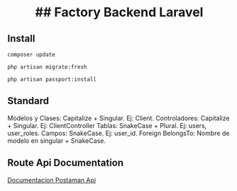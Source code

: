 <h1 align="center">## Factory Backend Laravel</h1>
<div align="center"></div>

## Install

```
composer update
```
```
php artisan migrate:fresh
```
```
php artisan passport:install
```

## Standard 

Modelos y Clases: Capitalize + Singular. Ej: Client.
Controladores: Capitalize + Singular. Ej: ClientController
Tablas: SnakeCase + Plural. Ej: users, user_roles.
Campos: SnakeCase. Ej: user_id.
Foreign BelongsTo: Nombre de modelo en singular + SnakeCase.

## Route Api Documentation

[Documentacion Postaman Api](https://www.getpostman.com/collections/6c1d74b271425dfb1b31)

